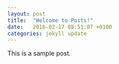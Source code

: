 ```yaml
---
layout: post
title:  "Welcome to Posts!"
date:   2016-02-17 08:51:07 +0100
categories: jekyll update
---
```


This is a sample post.
